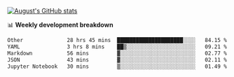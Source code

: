
[![August's GitHub stats](https://github-readme-stats.vercel.app/api?username=zou-weidong&show_icons=true&theme=radical)](https://github.com/zou-weidong)


📊 **Weekly development breakdown**
<!--START_SECTION:waka-->

```txt
Other              28 hrs 45 mins  █████████████████████░░░░   84.15 %
YAML               3 hrs 8 mins    ██▒░░░░░░░░░░░░░░░░░░░░░░   09.21 %
Markdown           56 mins         ▓░░░░░░░░░░░░░░░░░░░░░░░░   02.77 %
JSON               43 mins         ▓░░░░░░░░░░░░░░░░░░░░░░░░   02.11 %
Jupyter Notebook   30 mins         ▒░░░░░░░░░░░░░░░░░░░░░░░░   01.49 %
```

<!--END_SECTION:waka-->
